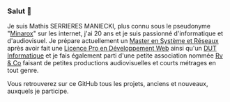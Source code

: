 ### Salut 👋
Je suis Mathis SERRIERES MANIECKI, plus connu sous le pseudonyme "[Minarox](https://www.youtube.com/channel/UCznR2syShlluEzWRoD7XZRQ)" sur les internet, j'ai 20 ans et je suis passionné d'informatique et d'audiovisuel.
Je prépare actuellement un [Master en Système et Réseaux](https://www.esgi.fr/programmes/systeme-reseau-cloud-computing.html) après avoir fait une [Licence Pro en Développement Web](https://iut.univ-amu.fr/diplomes/licence-professionnelle-application-developpement-web-bigdata-ecommerce) ainsi qu'un [DUT Informatique](https://iut.univ-tlse3.fr/dut-informatique) et je fais également parti d'une petite association nommée [Rv & Co](https://www.youtube.com/channel/UCbTaxj24z8viOFR6NXMKurQ) faisant de petites productions audiovisuelles et courts métrages en tout genre.

Vous retrouverez sur ce GitHub tous les projets, anciens et nouveaux, auxquels je participe.

<!--
**Minarox/Minarox** is a ✨ _special_ ✨ repository because its `README.md` (this file) appears on your GitHub profile.

Here are some ideas to get you started:

- 🔭 I’m currently working on ...
- 🌱 I’m currently learning ...
- 👯 I’m looking to collaborate on ...
- 🤔 I’m looking for help with ...
- 💬 Ask me about ...
- 📫 How to reach me: ...
- 😄 Pronouns: ...
- ⚡ Fun fact: ...
-->
